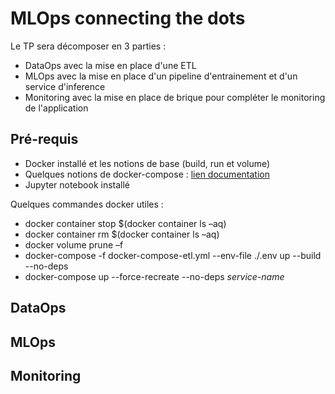 # MLOps connecting the dots

Le TP sera décomposer en 3 parties : 
- DataOps avec la mise en place d'une ETL
- MLOps avec la mise en place d'un pipeline d'entrainement et d'un service d'inference
- Monitoring avec la mise en place de brique pour compléter le monitoring de l'application

## Pré-requis
- Docker installé et les notions de base (build, run et volume)
- Quelques notions de docker-compose : [lien documentation](https://docs.docker.com/compose/gettingstarted/)
- Jupyter notebook installé

Quelques commandes docker utiles :
- docker container stop $(docker container ls –aq)
- docker container rm $(docker container ls –aq)
- docker volume prune –f
- docker-compose -f docker-compose-etl.yml --env-file ./.env up --build --no-deps
- docker-compose up --force-recreate --no-deps _service-name_

## DataOps

## MLOps

## Monitoring
